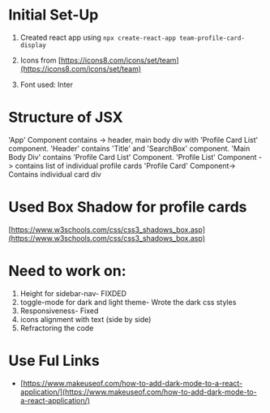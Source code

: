 # Initial Set-Up

1. Created react app using `npx create-react-app team-profile-card-display`

2. Icons from [https://icons8.com/icons/set/team](https://icons8.com/icons/set/team)

3. Font used: Inter

# Structure of JSX

'App' Component contains -> header, main body div with 'Profile Card List' component.
'Header' contains 'Title' and 'SearchBox' component.
'Main Body Div' contains 'Profile Card List' Component.
'Profile List' Component -> contains list of individual profile cards
'Profile Card' Component-> Contains individual card div

# Used Box Shadow for profile cards

[https://www.w3schools.com/css/css3_shadows_box.asp](https://www.w3schools.com/css/css3_shadows_box.asp)

# Need to work on:

1. Height for sidebar-nav- FIXDED
2. toggle-mode for dark and light theme- Wrote the dark css styles
3. Responsiveness- Fixed
4. icons alignment with text (side by side)
5. Refractoring the code

# Use Ful Links

- [https://www.makeuseof.com/how-to-add-dark-mode-to-a-react-application/](https://www.makeuseof.com/how-to-add-dark-mode-to-a-react-application/)
